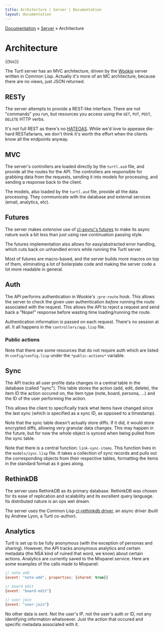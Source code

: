 ```yaml
---
title: Architecture | Server | Documentation
layout: documentation
---
```


<div class="breadcrumb">
    <a href="/docs">Documentation</a> &raquo;
    <a href="/docs/server/index">Server</a> &raquo;
    Architecture
</div>

# Architecture
{{toc}}

The Turtl server has an MVC architecture, driven by the [Wookie](http://wookie.beeets.com)
server written in Common Lisp. Actually it's more of an MC architecture, because
there are no views, just JSON returned.

## RESTy
The server attempts to provide a REST-like interface. There are not "commands"
you run, but resources you access using the `GET`, `PUT`, `POST`, `DELETE` HTTP
verbs.

It's not full REST as there's no [HATEOAS](http://en.wikipedia.org/wiki/HATEOAS).
While we'd love to appease die-hard RESTafarians, we don't think it's worth the
effort when the clients know all the endpoints anyway.

## MVC
The server's controllers are loaded directly by the `turtl.asd` file, and
provide all the routes for the API. The controllers are responsible for grabbing
data from the requests, sending it into models for processing, and sending a
response back to the client.

The models, also loaded by the `turtl.asd` file, provide all the data
processing. They communicate with the database and external services (email,
analytics, etc).

## Futures
The server makes *extensive* use of [cl-async's futures](http://orthecreedence.github.io/cl-async/future)
to make its async nature suck a bit less than just using raw continuation
passing style.

The futures implementation also allows for easy/abstracted error handling, which
cuts back on unhandled errors while running the Turtl server.

Most of futures are macro-based, and the server builds more macros on top of
them, eliminating a lot of boilerplate code and making the server code a lot
more readable in general.

## Auth
The API performs authentication in Wookie's `:pre-route` hook. This allows the
server to check the given user authentication *before* running the route
associated with the request. This allows the API to reject a request and send
back a "Nope!" response before wasting time loading/running the route.

Authentication information is passed on each request. There's no session at all.
It all happens in the `controllers/app.lisp` file.

### Public actions
Note that there are some resources that do not require auth which are listed in
`config/config.lisp` under the `*public-actions*` variable.

## Sync
The API tracks all user profile data changes in a central table in the database
(called "sync"). This table stores the action (add, edit, delete), the item ID
the action occured on, the item type (note, board, persona, ...) and the ID of
the user performing the action.

This allows the client to specifically track what items have changed since the
last sync (which is specified as a sync ID, as opposed to a timestamp).

Note that the sync table doesn't actually store diffs. If it did, it would store
encrypted diffs, allowing very granular data changes. This may happen in the
future, but for now the whole object is synced when being pulled from the sync
table.

Note that there is a central function: `link-sync-items`. This function lives in
the `models/sync.lisp` file. It takes a collection of sync records and pulls out
the corresponding objects from their respective tables, formatting the items in
the standard format as it goes along.

## RethinkDB
The server uses RethinkDB as its primary database. RethinkDB was chosen for its
ease of replication and scalability and its excellent query language. Its
distributed nature is an ops wet dream.

The server uses the Common Lisp [cl-rethinkdb driver](https://github.com/orthecreedence/cl-rethinkdb),
an async driver (built by Andrew Lyon, a Turtl co-author).

## Analytics
Turtl is set up to be fully anonymous (with the exception of personas and
sharing). However, the API tracks anonymous analytics and certain metadata
(the NSA kind of ruined that word, we know) about certain actions. Analytics are
currently saved to the Mixpanel service. Here are some examples of the calls
made to Mixpanel:

```javascript
// note add
{event: "note-add", properties: {shared: true}}

// board edit
{event: "board-edit"}

// user join
{event: "user-join"}
```

No other data is sent. Not the user's IP, not the user's auth or ID, not any
identifying information whatsoever. Just the action that occured and specific
metadata associated with it.

